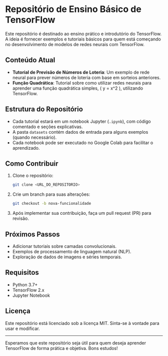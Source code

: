 
# Repositório de Ensino Básico de TensorFlow

Este repositório é destinado ao ensino prático e introdutório do TensorFlow. A ideia é fornecer exemplos e tutoriais básicos para quem está começando no desenvolvimento de modelos de redes neurais com TensorFlow. 

## Conteúdo Atual

- **Tutorial de Previsão de Números de Loteria**: Um exemplo de rede neural para prever números de loteria com base em sorteios anteriores.
- **Função Quadrática**: Tutorial sobre como utilizar redes neurais para aprender uma função quadrática simples, \( y = x^2 \), utilizando TensorFlow.

## Estrutura do Repositório

- Cada tutorial estará em um notebook Jupyter (`.ipynb`), com código comentado e seções explicativas.
- A pasta `datasets` contém dados de entrada para alguns exemplos (quando necessário).
- Cada notebook pode ser executado no Google Colab para facilitar o aprendizado.

## Como Contribuir

1. Clone o repositório:
   ```bash
   git clone <URL_DO_REPOSITORIO>
   ```
2. Crie um branch para suas alterações:
   ```bash
   git checkout -b nova-funcionalidade
   ```
3. Após implementar sua contribuição, faça um pull request (PR) para revisão.

## Próximos Passos

- Adicionar tutoriais sobre camadas convolucionais.
- Exemplos de processamento de linguagem natural (NLP).
- Exploração de dados de imagens e séries temporais.

## Requisitos

- Python 3.7+
- TensorFlow 2.x
- Jupyter Notebook

## Licença

Este repositório está licenciado sob a licença MIT. Sinta-se à vontade para usar e modificar.

---

Esperamos que este repositório seja útil para quem deseja aprender TensorFlow de forma prática e objetiva. Bons estudos!
